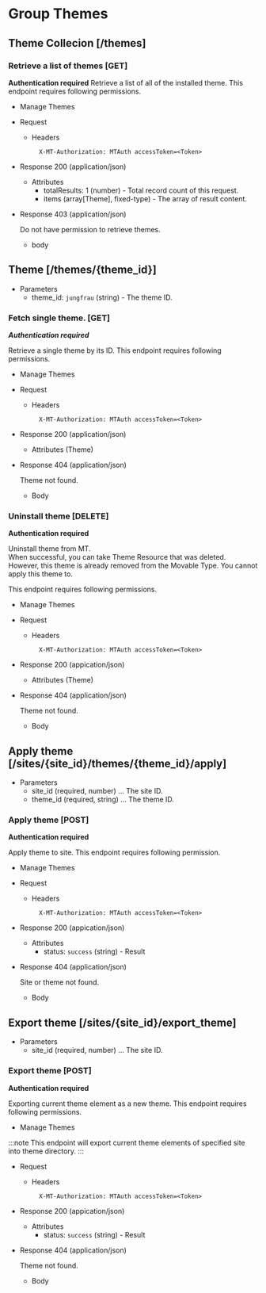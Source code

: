 # Group Themes

## Theme Collecion [/themes]

### Retrieve a list of themes [GET]
**Authentication required**
Retrieve a list of all of the installed theme. This  endpoint requires following permissions.

+ Manage Themes

+ Request
    + Headers

            X-MT-Authorization: MTAuth accessToken=<Token>

+ Response 200 (application/json)

    + Attributes
        + totalResults: 1 (number) - Total record count of this request.
        + items (array[Theme], fixed-type) - The array of result content.

+ Response 403 (application/json)

    Do not have permission to retrieve themes.

    + body


## Theme [/themes/{theme_id}]

+ Parameters
    + theme_id: `jungfrau` (string) - The theme ID.

### Fetch single theme. [GET]
***Authentication required***

Retrieve a single theme by its ID. This  endpoint requires following permissions.

+ Manage Themes

+ Request
    + Headers

            X-MT-Authorization: MTAuth accessToken=<Token>

+ Response 200 (application/json)

    + Attributes (Theme)

+ Response 404 (application/json)

    Theme not found.

    + Body

### Uninstall theme [DELETE]
**Authentication required**

Uninstall theme from MT.  
When successful, you can take Theme Resource that was deleted. However, this theme is already removed from the Movable Type. You cannot apply this theme to.

This endpoint requires following permissions.

* Manage Themes

+ Request
    + Headers

            X-MT-Authorization: MTAuth accessToken=<Token>

+ Response 200 (appication/json)

    + Attributes (Theme)

+ Response 404 (application/json)

    Theme not found.

    + Body


## Apply theme [/sites/{site_id}/themes/{theme_id}/apply]

+ Parameters
    + site_id (required, number) ... The site ID.
    + theme_id (required, string) ... The theme ID.

### Apply theme [POST]
**Authentication required**

Apply theme to site. This endpoint requires following permission.

+ Manage Themes

+ Request
    + Headers

            X-MT-Authorization: MTAuth accessToken=<Token>

+ Response 200 (appication/json)

    + Attributes
        + status: `success` (string) - Result

+ Response 404 (application/json)

    Site or theme not found.

    + Body



## Export theme [/sites/{site_id}/export_theme]

+ Parameters
    + site_id (required, number) ... The site ID.

### Export theme [POST]
**Authentication required**

Exporting current theme element as a new theme. This endpoint requires following permissions.

* Manage Themes

:::note
This endpoint will export current theme elements of specified site into theme directory.
:::

+ Request
    + Headers

            X-MT-Authorization: MTAuth accessToken=<Token>

+ Response 200 (appication/json)

    + Attributes
        + status: `success` (string) - Result

+ Response 404 (application/json)

    Theme not found.

    + Body
